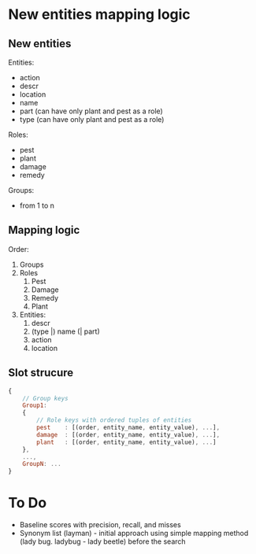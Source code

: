 # New entities mapping logic

## New entities

Entities:
* action
* descr
* location
* name
* part (can have only plant and pest as a role)
* type (can have only plant and pest as a role)

Roles:
* pest
* plant
* damage
* remedy


Groups:
* from 1 to n

## Mapping logic

Order:
1. Groups
2. Roles
    1. Pest
    2. Damage
    3. Remedy
    4. Plant
3. Entities:
    1. descr
    2. (type |) name (| part)
    3. action
    4. location

## Slot strucure

```JavaScript
{
    // Group keys
    Group1:
    {
        // Role keys with ordered tuples of entities
        pest    : [(order, entity_name, entity_value), ...],
        damage  : [(order, entity_name, entity_value), ...],
        plant   : [(order, entity_name, entity_value), ...]
    },
    ...,
    GroupN: ...
}
```


# To Do

* Baseline scores with precision, recall, and misses
* Synonym list (layman) - initial approach using simple mapping method (lady bug. ladybug - lady beetle) before the search

